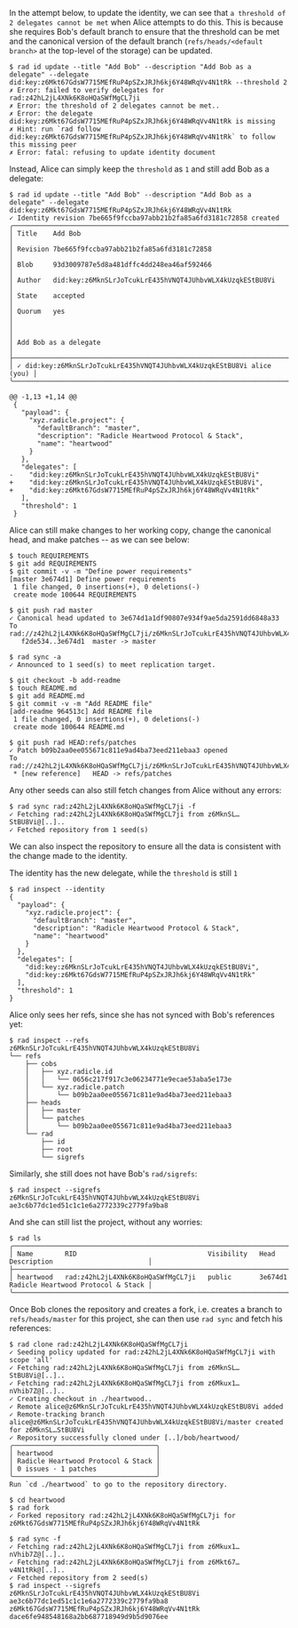 In the attempt below, to update the identity, we can see that `a
threshold of 2 delegates cannot be met` when Alice attempts to do
this. This is because she requires Bob's default branch to ensure that
the threshold can be met and the canonical version of the default
branch (`refs/heads/<default branch>` at the top-level of the storage)
can be updated.

``` ~alice (fail)
$ rad id update --title "Add Bob" --description "Add Bob as a delegate" --delegate did:key:z6Mkt67GdsW7715MEfRuP4pSZxJRJh6kj6Y48WRqVv4N1tRk --threshold 2
✗ Error: failed to verify delegates for rad:z42hL2jL4XNk6K8oHQaSWfMgCL7ji
✗ Error: the threshold of 2 delegates cannot be met..
✗ Error: the delegate did:key:z6Mkt67GdsW7715MEfRuP4pSZxJRJh6kj6Y48WRqVv4N1tRk is missing
✗ Hint: run `rad follow did:key:z6Mkt67GdsW7715MEfRuP4pSZxJRJh6kj6Y48WRqVv4N1tRk` to follow this missing peer
✗ Error: fatal: refusing to update identity document
```

Instead, Alice can simply keep the `threshold` as `1` and still add Bob as a delegate:

``` ~alice
$ rad id update --title "Add Bob" --description "Add Bob as a delegate" --delegate did:key:z6Mkt67GdsW7715MEfRuP4pSZxJRJh6kj6Y48WRqVv4N1tRk
✓ Identity revision 7be665f9fccba97abb21b2fa85a6fd3181c72858 created
╭────────────────────────────────────────────────────────────────────────╮
│ Title    Add Bob                                                       │
│ Revision 7be665f9fccba97abb21b2fa85a6fd3181c72858                      │
│ Blob     93d3009787e5d8a481dffc4dd248ea46af592466                      │
│ Author   did:key:z6MknSLrJoTcukLrE435hVNQT4JUhbvWLX4kUzqkEStBU8Vi      │
│ State    accepted                                                      │
│ Quorum   yes                                                           │
│                                                                        │
│ Add Bob as a delegate                                                  │
├────────────────────────────────────────────────────────────────────────┤
│ ✓ did:key:z6MknSLrJoTcukLrE435hVNQT4JUhbvWLX4kUzqkEStBU8Vi alice (you) │
╰────────────────────────────────────────────────────────────────────────╯

@@ -1,13 +1,14 @@
 {
   "payload": {
     "xyz.radicle.project": {
       "defaultBranch": "master",
       "description": "Radicle Heartwood Protocol & Stack",
       "name": "heartwood"
     }
   },
   "delegates": [
-    "did:key:z6MknSLrJoTcukLrE435hVNQT4JUhbvWLX4kUzqkEStBU8Vi"
+    "did:key:z6MknSLrJoTcukLrE435hVNQT4JUhbvWLX4kUzqkEStBU8Vi",
+    "did:key:z6Mkt67GdsW7715MEfRuP4pSZxJRJh6kj6Y48WRqVv4N1tRk"
   ],
   "threshold": 1
 }
```

Alice can still make changes to her working copy, change the canonical
head, and make patches -- as we can see below:

``` ~alice
$ touch REQUIREMENTS
$ git add REQUIREMENTS
$ git commit -v -m "Define power requirements"
[master 3e674d1] Define power requirements
 1 file changed, 0 insertions(+), 0 deletions(-)
 create mode 100644 REQUIREMENTS
```

``` ~alice (stderr) RAD_SOCKET=/dev/null
$ git push rad master
✓ Canonical head updated to 3e674d1a1df90807e934f9ae5da2591dd6848a33
To rad://z42hL2jL4XNk6K8oHQaSWfMgCL7ji/z6MknSLrJoTcukLrE435hVNQT4JUhbvWLX4kUzqkEStBU8Vi
   f2de534..3e674d1  master -> master
```

``` ~alice
$ rad sync -a
✓ Announced to 1 seed(s) to meet replication target.
```

``` ~alice
$ git checkout -b add-readme
$ touch README.md
$ git add README.md
$ git commit -v -m "Add README file"
[add-readme 964513c] Add README file
 1 file changed, 0 insertions(+), 0 deletions(-)
 create mode 100644 README.md
```

``` ~alice (stderr) RAD_SOCKET=/dev/null
$ git push rad HEAD:refs/patches
✓ Patch b09b2aa0ee055671c811e9ad4ba73eed211ebaa3 opened
To rad://z42hL2jL4XNk6K8oHQaSWfMgCL7ji/z6MknSLrJoTcukLrE435hVNQT4JUhbvWLX4kUzqkEStBU8Vi
 * [new reference]   HEAD -> refs/patches
```

Any other seeds can also still fetch changes from Alice without any
errors:

``` ~seed
$ rad sync rad:z42hL2jL4XNk6K8oHQaSWfMgCL7ji -f
✓ Fetching rad:z42hL2jL4XNk6K8oHQaSWfMgCL7ji from z6MknSL…StBU8Vi@[..]..
✓ Fetched repository from 1 seed(s)
```

We can also inspect the repository to ensure all the data is
consistent with the change made to the identity.

The identity has the new delegate, while the `threshold` is still `1`

``` ~alice
$ rad inspect --identity
{
  "payload": {
    "xyz.radicle.project": {
      "defaultBranch": "master",
      "description": "Radicle Heartwood Protocol & Stack",
      "name": "heartwood"
    }
  },
  "delegates": [
    "did:key:z6MknSLrJoTcukLrE435hVNQT4JUhbvWLX4kUzqkEStBU8Vi",
    "did:key:z6Mkt67GdsW7715MEfRuP4pSZxJRJh6kj6Y48WRqVv4N1tRk"
  ],
  "threshold": 1
}
```

Alice only sees her refs, since she has not synced with Bob's
references yet:

``` ~alice
$ rad inspect --refs
z6MknSLrJoTcukLrE435hVNQT4JUhbvWLX4kUzqkEStBU8Vi
└── refs
    ├── cobs
    │   ├── xyz.radicle.id
    │   │   └── 0656c217f917c3e06234771e9ecae53aba5e173e
    │   └── xyz.radicle.patch
    │       └── b09b2aa0ee055671c811e9ad4ba73eed211ebaa3
    ├── heads
    │   ├── master
    │   └── patches
    │       └── b09b2aa0ee055671c811e9ad4ba73eed211ebaa3
    └── rad
        ├── id
        ├── root
        └── sigrefs
```

Similarly, she still does not have Bob's `rad/sigrefs`:

``` ~alice
$ rad inspect --sigrefs
z6MknSLrJoTcukLrE435hVNQT4JUhbvWLX4kUzqkEStBU8Vi ae3c6b77dc1ed51c1c1e6a2772339c2779fa9ba8
```

And she can still list the project, without any worries:

``` ~alice
$ rad ls
╭───────────────────────────────────────────────────────────────────────────────────────────────────────────╮
│ Name        RID                                 Visibility   Head      Description                        │
├───────────────────────────────────────────────────────────────────────────────────────────────────────────┤
│ heartwood   rad:z42hL2jL4XNk6K8oHQaSWfMgCL7ji   public       3e674d1   Radicle Heartwood Protocol & Stack │
╰───────────────────────────────────────────────────────────────────────────────────────────────────────────╯
```

Once Bob clones the repository and creates a fork, i.e. creates a
branch to `refs/heads/master` for this project, she can then use `rad
sync` and fetch his references:

``` ~bob
$ rad clone rad:z42hL2jL4XNk6K8oHQaSWfMgCL7ji
✓ Seeding policy updated for rad:z42hL2jL4XNk6K8oHQaSWfMgCL7ji with scope 'all'
✓ Fetching rad:z42hL2jL4XNk6K8oHQaSWfMgCL7ji from z6MknSL…StBU8Vi@[..]..
✓ Fetching rad:z42hL2jL4XNk6K8oHQaSWfMgCL7ji from z6Mkux1…nVhib7Z@[..]..
✓ Creating checkout in ./heartwood..
✓ Remote alice@z6MknSLrJoTcukLrE435hVNQT4JUhbvWLX4kUzqkEStBU8Vi added
✓ Remote-tracking branch alice@z6MknSLrJoTcukLrE435hVNQT4JUhbvWLX4kUzqkEStBU8Vi/master created for z6MknSL…StBU8Vi
✓ Repository successfully cloned under [..]/bob/heartwood/
╭────────────────────────────────────╮
│ heartwood                          │
│ Radicle Heartwood Protocol & Stack │
│ 0 issues · 1 patches               │
╰────────────────────────────────────╯
Run `cd ./heartwood` to go to the repository directory.
```

``` ~bob
$ cd heartwood
$ rad fork
✓ Forked repository rad:z42hL2jL4XNk6K8oHQaSWfMgCL7ji for z6Mkt67GdsW7715MEfRuP4pSZxJRJh6kj6Y48WRqVv4N1tRk
```

``` ~alice
$ rad sync -f
✓ Fetching rad:z42hL2jL4XNk6K8oHQaSWfMgCL7ji from z6Mkux1…nVhib7Z@[..]..
✓ Fetching rad:z42hL2jL4XNk6K8oHQaSWfMgCL7ji from z6Mkt67…v4N1tRk@[..]..
✓ Fetched repository from 2 seed(s)
$ rad inspect --sigrefs
z6MknSLrJoTcukLrE435hVNQT4JUhbvWLX4kUzqkEStBU8Vi ae3c6b77dc1ed51c1c1e6a2772339c2779fa9ba8
z6Mkt67GdsW7715MEfRuP4pSZxJRJh6kj6Y48WRqVv4N1tRk dace6fe948548168a2bb687718949d9b5d9076ee
```
